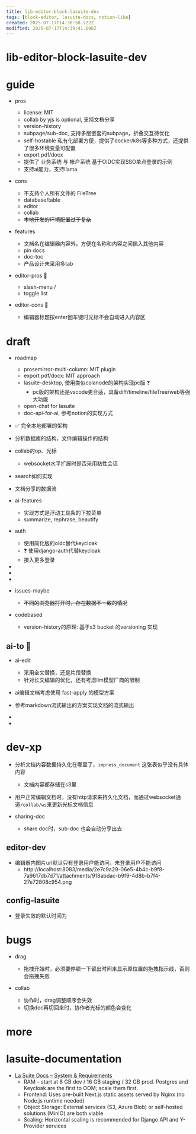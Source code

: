```yaml
---
title: lib-editor-block-lasuite-dev
tags: [block-editor, lasuite-docs, notion-like]
created: 2025-07-17T14:38:58.722Z
modified: 2025-07-17T14:39:41.606Z
---
```


# lib-editor-block-lasuite-dev

# guide
- pros
  - license: MIT
  - collab by yjs is optional, 支持文档分享
  - version-history
  - subpage/sub-doc, 支持多层嵌套的subpage，折叠交互待优化
  - self-hostable 私有化部署方便，提供了docker/k8s等多种方式，还提供了很多环境变量可配置
  - export pdf/docx
  - 提供了 业务系统 与 帐户系统 基于OIDC实现SSO单点登录的示例
  - 支持ai能力，支持llama

- cons
  - 不支持个人所有文件的 FileTree
  - database/table
  - editor
  - collab
  - ~~本地开发的环境配置过于复杂~~

- features
  - 文档名在编辑器内容外，方便在名称和内容之间插入其他内容
  - pin docs
  - doc-toc
  - 产品设计未采用多tab

- editor-pros 🌹
  - slash-menu /
  - toggle list
- editor-cons 🐛
  - 编辑器标题按enter回车键时光标不会自动进入内容区
# draft
- roadmap
  - prosemirror-multi-column: MIT plugin
  - export pdf/docx: MIT approach
  - lasuite-desktop, 使用类似colanode的架构实现pc版 ❓
    - pc版的架构还是vscode更合适，具备diff/timeline/fileTree/web等强大功能
  - open-chat for lasuite
  - doc-api-for-ai, 参考notion的实现方式

- ✅ 完全本地部署的架构

- 分析数据库的结构，文件编辑操作的结构

- collab的op、光标
  - websocket水平扩展时是否采用粘性会话

- search如何实现

- 文档分享的数据流

- ai-features
  - 实现方式是浮动工具条的下拉菜单
  - summarize, rephrase, beautify

- auth
  - 使用简化版的oidc替代keycloak
  - ❓ 使用django-auth代替keycloak
  - 接入更多登录

- 
- 
- 

- issues-maybe
  - ~~不同的浏览器打开时，存在数据不一致的情况~~

- codebased
  - version-history的原理: 基于s3 bucket 的versioning 实现

## ai-to 👾

- ai-edit
  - 采用全文替换，还是片段替换
  - 针对长文编辑的优化，还有考虑llm模型厂商的限制

- ai编辑文档考虑使用 fast-apply 的模型方案

- 参考markdown流式输出的方案实现文档的流式输出

- 
- 

# dev-xp
- 分析文档内容数据持久化在哪里了，`impress_document` 这张表似乎没有具体内容
  - 文档内容都存储在s3里

- 用户正常编辑文档时，没有http请求来持久化文档，而通过websocket通道`/collab/ws`来更新光标文档信息

- sharing-doc
  - share doc时，sub-doc 也会自动分享出去

## editor-dev

- 编辑器内图片url默认只有登录用户能访问，未登录用户不能访问
  - http://localhost:8083/media/2e7c9a29-06e5-4b4c-b9f8-7a9617db7d71/attachments/918abdac-b9f9-4d8b-b7f4-27e72808c954.png

## config-lasuite

- 登录失效的默认时间为
# bugs
- drag
  - 拖拽开始时，必须要停顿一下留出时间来显示原位置的拖拽指示线，否则会拖拽失败

- collab
  - 协作时，drag调整顺序会失效
  - 切换doc再切回来时，协作者光标的颜色会变化
# more

# lasuite-documentation
- [La Suite Docs – System & Requirements](https://github.com/suitenumerique/docs/blob/main/docs/system-requirements.md)
  - RAM – start at 8 GB dev / 16 GB staging / 32 GB prod. Postgres and Keycloak are the first to OOM; scale them first.
  - Frontend: Uses pre-built Next.js static assets served by Nginx (no Node.js runtime needed)
  - Object Storage: External services (S3, Azure Blob) or self-hosted solutions (MinIO) are both viable
  - Scaling: Horizontal scaling is recommended for Django API and Y-Provider services
